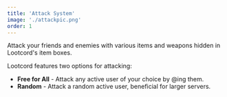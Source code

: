 ```yaml
---
title: 'Attack System'
image: './attackpic.png'
order: 1
---
```


Attack your friends and enemies with various items and weapons hidden in Lootcord's item boxes.

Lootcord features two options for attacking:

 - **Free for All** - Attack any active user of your choice by @ing them.
 - **Random** - Attack a random active user, beneficial for larger servers.